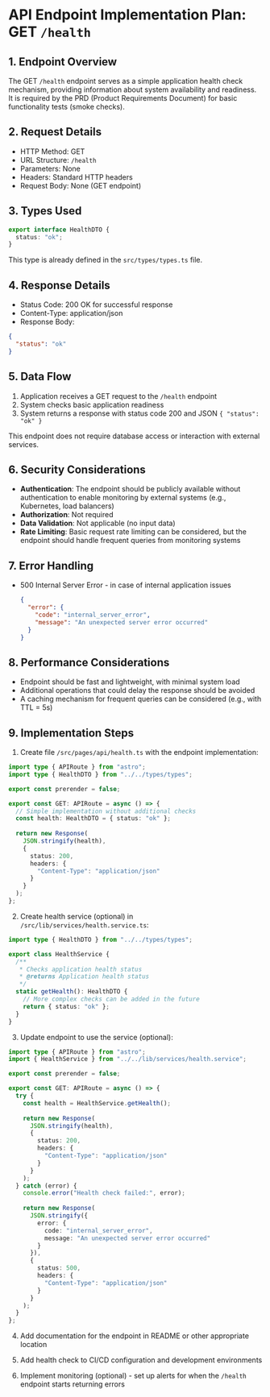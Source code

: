 # API Endpoint Implementation Plan: GET `/health`

## 1. Endpoint Overview

The GET `/health` endpoint serves as a simple application health check mechanism, providing information about system availability and readiness. It is required by the PRD (Product Requirements Document) for basic functionality tests (smoke checks).

## 2. Request Details

- HTTP Method: GET
- URL Structure: `/health`
- Parameters: None
- Headers: Standard HTTP headers
- Request Body: None (GET endpoint)

## 3. Types Used

```typescript
export interface HealthDTO {
  status: "ok";
}
```

This type is already defined in the `src/types/types.ts` file.

## 4. Response Details

- Status Code: 200 OK for successful response
- Content-Type: application/json
- Response Body:
```json
{
  "status": "ok"
}
```

## 5. Data Flow

1. Application receives a GET request to the `/health` endpoint
2. System checks basic application readiness
3. System returns a response with status code 200 and JSON `{ "status": "ok" }`

This endpoint does not require database access or interaction with external services.

## 6. Security Considerations

- **Authentication**: The endpoint should be publicly available without authentication to enable monitoring by external systems (e.g., Kubernetes, load balancers)
- **Authorization**: Not required
- **Data Validation**: Not applicable (no input data)
- **Rate Limiting**: Basic request rate limiting can be considered, but the endpoint should handle frequent queries from monitoring systems

## 7. Error Handling

- 500 Internal Server Error - in case of internal application issues
  ```json
  {
    "error": {
      "code": "internal_server_error",
      "message": "An unexpected server error occurred"
    }
  }
  ```

## 8. Performance Considerations

- Endpoint should be fast and lightweight, with minimal system load
- Additional operations that could delay the response should be avoided
- A caching mechanism for frequent queries can be considered (e.g., with TTL = 5s)

## 9. Implementation Steps

1. Create file `/src/pages/api/health.ts` with the endpoint implementation:

```typescript
import type { APIRoute } from "astro";
import type { HealthDTO } from "../../types/types";

export const prerender = false;

export const GET: APIRoute = async () => {
  // Simple implementation without additional checks
  const health: HealthDTO = { status: "ok" };
  
  return new Response(
    JSON.stringify(health),
    {
      status: 200,
      headers: {
        "Content-Type": "application/json"
      }
    }
  );
};
```

2. Create health service (optional) in `/src/lib/services/health.service.ts`:

```typescript
import type { HealthDTO } from "../../types/types";

export class HealthService {
  /**
   * Checks application health status
   * @returns Application health status
   */
  static getHealth(): HealthDTO {
    // More complex checks can be added in the future
    return { status: "ok" };
  }
}
```

3. Update endpoint to use the service (optional):

```typescript
import type { APIRoute } from "astro";
import { HealthService } from "../../lib/services/health.service";

export const prerender = false;

export const GET: APIRoute = async () => {
  try {
    const health = HealthService.getHealth();
    
    return new Response(
      JSON.stringify(health),
      {
        status: 200,
        headers: {
          "Content-Type": "application/json"
        }
      }
    );
  } catch (error) {
    console.error("Health check failed:", error);
    
    return new Response(
      JSON.stringify({
        error: {
          code: "internal_server_error",
          message: "An unexpected server error occurred"
        }
      }),
      {
        status: 500,
        headers: {
          "Content-Type": "application/json"
        }
      }
    );
  }
};
```


4. Add documentation for the endpoint in README or other appropriate location

5. Add health check to CI/CD configuration and development environments

6. Implement monitoring (optional) - set up alerts for when the `/health` endpoint starts returning errors